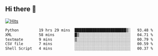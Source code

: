 ## Hi there 👋

<!--
**alihaqberdi/alihaqberdi** is a ✨ _special_ ✨ repository because its `README.md` (this file) appears on your GitHub profile.

Here are some ideas to get you started:

- 🔭 I’m currently working on ...
- 🌱 I’m currently learning ...
- 👯 I’m looking to collaborate on ...
- 🤔 I’m looking for help with ...
- 💬 Ask me about ...
- 📫 How to reach me: ...
- 😄 Pronouns: ...
- ⚡ Fun fact: ...
-->

[![Hits](https://hits.sh/github.com/alihaqberdi.svg)](https://hits.sh/github.com/alihaqberdi/)

<!--START_SECTION:waka-->

```txt
Python         19 hrs 29 mins  ███████████████████████▒░   93.48 %
XML            58 mins         █▒░░░░░░░░░░░░░░░░░░░░░░░   04.71 %
textmate       9 mins          ▒░░░░░░░░░░░░░░░░░░░░░░░░   00.79 %
CSV file       7 mins          ░░░░░░░░░░░░░░░░░░░░░░░░░   00.59 %
Shell Script   4 mins          ░░░░░░░░░░░░░░░░░░░░░░░░░   00.37 %
```

<!--END_SECTION:waka-->
